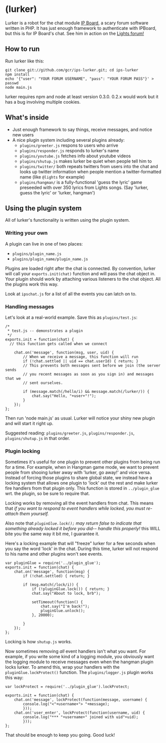 (lurker)
========

Lurker is a robot for the chat module [IP Board][ipb], a scary forum software
written in PHP. It has just enough framework to authenticate with IPBoard, but
this is for IP Board's chat. See him in action on the [Lights forum!][lightsforum]

How to run
----------
Run lurker like this:

    git clone git://github.com/gcr/ips-lurker.git; cd ips-lurker
    npm install
    echo '{"user": "YOUR FORUM USERNAME", "pass": "YOUR FORUM PASS"}' > passwd
    node main.js

lurker requires npm and node at least version 0.3.0. 0.2.x would work but it
has a bug involving multiple cookies.

What's inside
-------------
* Just enough framework to say things, receive messages, and notice new users
* A nice plugin system including several plugins already:
  * `plugins/greeter.js` respons to users who arrive
  * `plugins/responder.js` responds to lurker's name
  * `plugins/youtube.js` fetches info about youtube videos
  * `plugins/shutup.js` makes lurker be quiet when people tell him to
  * `plugins/twitter/` both repeats twitters from users into the chat and looks
    up twitter information when people mention a twitter-formatted name (like
    `@lights` for example)
  * `plugins/hangman/` is a fully-functional 'guess the lyric' game preseeded
    with over 350 lyrics from Lights songs. (Say 'lurker, guess the lyric' or
    'lurker, hangman')

Using the plugin system
-----------------------
All of lurker's functionality is written using the plugin system.

### Writing your own ###
A plugin can live in one of two places:

* `plugins/plugin_name.js`
* `plugins/plugin_name/plugin_name.js`

Plugins are loaded right after the chat is connected. By convention, lurker will
call your `exports.init(chat)` function and will pass the chat object in. Your
plugin should work by attaching various listeners to the chat object. All the
plugins work this way.

Look at `ipschat.js` for a list of all the events you can latch on to.

### Handling messages ###
Let's look at a real-world example. Save this as `plugins/test.js`:

    /*
     * test.js -- demonstrates a plugin
     */
    exports.init = function(chat) {
      // this function gets called when we connect

        chat.on('message', function(msg, user, uid) {
            // When we receive a message, this function will run
            if (!chat.settled || uid == chat.userId) { return; }
            // This prevents both messages sent before we join (the server sends
            // you recent messages as soon as you sign in) and messages that we
            // sent ourselves.

            if (message.match(/hello/i) && message.match(/lurker/)) {
                chat.say("Hello, "+user+"!");
            }
        });
    };

Then run 'node main.js' as usual. Lurker will notice your shiny new plugin and
will start it right up.

Suggested reading: `plugins/greeter.js`, `plugins/responder.js`,
`plugins/shutup.js` in that order.

### Plugin locking ###
Sometimes it's useful for one plugin to prevent other plugins from being run for
a time. For example, when in Hangman game mode, we want to prevent people from
shooing lurker away with 'lurker, go away!' and vice versa. Instead of forcing
those plugins to share global state, we instead have a locking system that
allows one plugin to 'lock' out the rest and make lurker fire handlers from that
plugin only. This function is stored in `../plugin_glue` wrt. the plugin, so be
sure to require that.

Locking works by removing all the event handlers from chat. This means that *if
you want to respond to event handlers while locked, you must re-attach them
yourself.*

Also note that *`pluginGlue.lock();` may return false to indicate that something
already locked it before you did-- handle this properly!* this WILL bite you the
same way it bit me, I guarantee it.

Here's a locking example that will "freeze" lurker for a few seconds when you
say the word 'lock' in the chat. During this time, lurker will not respond to
his name and other plugins won't see events.

    var pluginGlue = require('../plugin_glue');
    exports.init = function(chat) {
        chat.on('message', function(msg) {
            if (!chat.settled) { return; }

            if (msg.match(/lock/i)) {
                if (!pluginGlue.lock()) { return; }
                chat.say("About to lock, brb");

                setTimeout(function() {
                    chat.say("I'm back!");
                    pluginGlue.unlock();
                }, 20000);
                
            }
        });
    };

Locking is how `shutup.js` works.

Now sometimes removing *all* event handlers isn't what you want. For example, if
you write some kind of a logging module, you obviously want the logging module
to receive messages even when the hangman plugin locks lurker. To amend this,
wrap your handlers with the `pluginGlue.lockProtect()` function. The
`plugins/logger.js` plugin works this way:

    var lockProtect = require('../plugin_glue').lockProtect;

    exports.init = function(chat) {
        chat.on('message', lockProtect(function(message, username) {
            console.log("<"+username+"> "+message);
            }));
        chat.on('user_enter', lockProtect(function(username, uid) {
            console.log("*** "+username+" joined with uid"+uid);
            }));
    };

That should be enough to keep you going. Good luck!

[ipb]: http://www.invisionpower.com/products/board/ (IP Board)
[lightsforum]: http://board.iamlights.com
